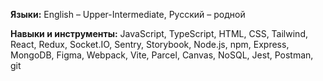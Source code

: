 **Языки:** English – Upper-Intermediate, Русский – родной

**Навыки и инструменты:** JavaScript, TypeScript, HTML, CSS, Tailwind, React, Redux, Socket.IO, Sentry, Storybook, Node.js, npm, Express, MongoDB, Figma, Webpack, Vite, Parcel, Canvas, NoSQL, Jest, Postman, git
